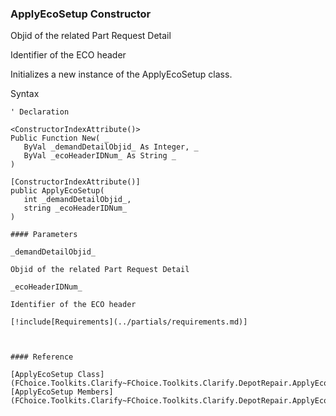 ﻿### ApplyEcoSetup Constructor

Objid of the related Part Request Detail

Identifier of the ECO header

Initializes a new instance of the ApplyEcoSetup class.

Syntax

```vbnet
' Declaration

<ConstructorIndexAttribute()>
Public Function New( _
   ByVal _demandDetailObjid_ As Integer, _
   ByVal _ecoHeaderIDNum_ As String _
)

[ConstructorIndexAttribute()]
public ApplyEcoSetup( 
   int _demandDetailObjid_,
   string _ecoHeaderIDNum_
)

#### Parameters

_demandDetailObjid_

Objid of the related Part Request Detail

_ecoHeaderIDNum_

Identifier of the ECO header

[!include[Requirements](../partials/requirements.md)]



#### Reference

[ApplyEcoSetup Class](FChoice.Toolkits.Clarify~FChoice.Toolkits.Clarify.DepotRepair.ApplyEcoSetup.md)  
[ApplyEcoSetup Members](FChoice.Toolkits.Clarify~FChoice.Toolkits.Clarify.DepotRepair.ApplyEcoSetup_members.md)